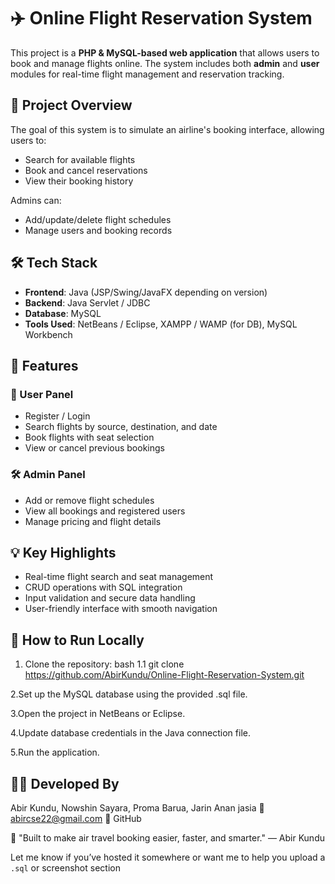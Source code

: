 # ✈️ Online Flight Reservation System

This project is a **PHP & MySQL-based web application** that allows users to book and manage flights online. The system includes both **admin** and **user** modules for real-time flight management and reservation tracking.

## 🔗 Project Overview

The goal of this system is to simulate an airline's booking interface, allowing users to:
- Search for available flights
- Book and cancel reservations
- View their booking history

Admins can:
- Add/update/delete flight schedules
- Manage users and booking records

## 🛠️ Tech Stack

- **Frontend**: Java (JSP/Swing/JavaFX depending on version)
- **Backend**: Java Servlet / JDBC
- **Database**: MySQL
- **Tools Used**: NetBeans / Eclipse, XAMPP / WAMP (for DB), MySQL Workbench

## 🔐 Features

### 👤 User Panel
- Register / Login
- Search flights by source, destination, and date
- Book flights with seat selection
- View or cancel previous bookings

### 🛠️ Admin Panel
- Add or remove flight schedules
- View all bookings and registered users
- Manage pricing and flight details

## 💡 Key Highlights

- Real-time flight search and seat management
- CRUD operations with SQL integration
- Input validation and secure data handling
- User-friendly interface with smooth navigation

## 🚀 How to Run Locally

1. Clone the repository:
   bash
1.1  git clone https://github.com/AbirKundu/Online-Flight-Reservation-System.git

2.Set up the MySQL database using the provided .sql file.

3.Open the project in NetBeans or Eclipse.

4.Update database credentials in the Java connection file.

5.Run the application.

## 👨‍💻 Developed By
Abir Kundu, Nowshin Sayara, Proma Barua, Jarin Anan jasia
📧 abircse22@gmail.com
🔗 GitHub

🧳 "Built to make air travel booking easier, faster, and smarter."
— Abir Kundu

Let me know if you’ve hosted it somewhere or want me to help you upload a `.sql` or screenshot section 
